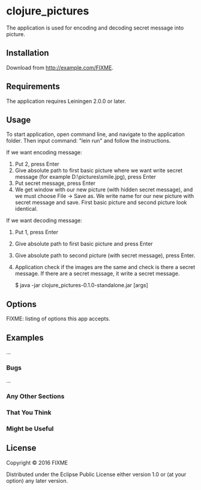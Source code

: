# clojure_pictures

The application is used for encoding and decoding secret message into picture. 

## Installation

Download from http://example.com/FIXME.
## Requirements

The application requires Leiningen 2.0.0 or later.

## Usage

To start application, open command line, and navigate to the application folder. Then input command: "lein run" and follow the instructions.

 If we want encoding message:

1.	Put 2, press Enter
2.	Give absolute path to first basic picture where we want write secret message (for example D:\pictures\smile.jpg), press Enter
3.	Put secret message, press Enter
4.	We get window with our new picture (with hidden secret message), and we must choose File -> Save as. We write name for our     new picture with secret message and save.
   First basic picture and second picture look identical.

If we want decoding message:

1.	Put 1, press Enter
2.	Give absolute path to first basic picture and press Enter
3.	Give absolute path to second picture (with secret message), press Enter. 
4.	Application check if the images are the same and check is there a secret message. If there are a secret message, it write a secret message.


    $ java -jar clojure_pictures-0.1.0-standalone.jar [args]

## Options

FIXME: listing of options this app accepts.

## Examples

...

### Bugs

...

### Any Other Sections
### That You Think
### Might be Useful

## License

Copyright © 2016 FIXME

Distributed under the Eclipse Public License either version 1.0 or (at
your option) any later version.
